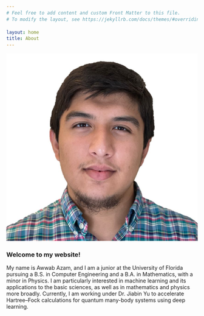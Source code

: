 ```yaml
---
# Feel free to add content and custom Front Matter to this file.
# To modify the layout, see https://jekyllrb.com/docs/themes/#overriding-theme-defaults

layout: home
title: About
---
```


![A profile picture](/assets/images/profile_img.jpeg "Professional Headshot")

### Welcome to my website!

My name is Awwab Azam, and I am a junior at the University of Florida pursuing a B.S. in Computer Engineering and a B.A. in Mathematics, with a minor in Physics. I am particularly interested in machine learning and its applications to the basic sciences, as well as in mathematics and physics more broadly. Currently, I am working under Dr. Jiabin Yu to accelerate Hartree–Fock calculations for quantum many-body systems using deep learning.
